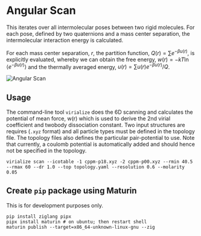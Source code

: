 # Angular Scan

This iterates over all intermolecular poses between two rigid molecules.
For each pose, defined by two quaternions and a mass center separation, the
intermolecular interaction energy is calculated.

For each mass center separation, _r_, the partition function,
$Q(r) = \sum e^{-\beta u(r)}$, is explicitly
evaluated, whereby we can obtain the free energy, $w(r) = -kT \ln \langle e^{-\beta u(r)} \rangle$ and
the thermally averaged energy, $u(r) = \sum u(r)e^{-\beta u(r)} / Q$.

![Angular Scan](assets/illustration.png)

## Usage

The command-line tool `virialize` does the 6D scanning and calculates the potential of mean force, w(r) which
is used to derive the 2nd virial coefficient and twobody dissociation constant.
Two input structures are requires (`.xyz` format) and all particle types must be defined in the topology file.
The topology files also defines the particular pair-potential to use. Note that currently, a coulomb potential
is automatically added and should hence not be specified in the topology.

```console
virialize scan --icotable -1 cppm-p18.xyz -2 cppm-p00.xyz --rmin 40.5 --rmax 60 --dr 1.0 --top topology.yaml --resolution 0.6 --molarity 0.05
```

## Create `pip` package using Maturin

This is for development purposes only.

```console
pip install ziglang pipx
pipx install maturin # on ubuntu; then restart shell
maturin publish --target=x86_64-unknown-linux-gnu --zig
```
